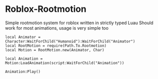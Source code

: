 # Roblox-Rootmotion
Simple rootmotion system for roblox written in strictly typed Luau
Should work for most animations, usage is very simple too

```
local Animator = Character:WaitForChild("Humanoid"):WaitForChild("Animator")
local RootMotion = require(Path.To.Rootmotion)
local Motion = RootMotion.new(Animator, Char)

local Animation = Motion:LoadAnimation(script:WaitForChild("Animation"))

Animation:Play()
```
